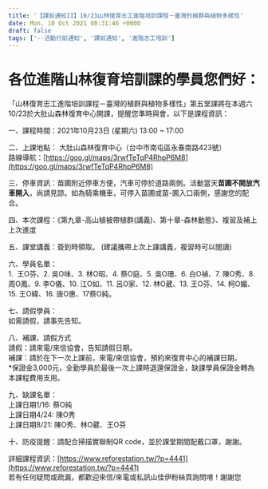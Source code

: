 ```yaml
---
title: '【課前通知II】10/23山林復育志工進階培訓課程－臺灣的植群與植物多樣性'
date: Mon, 18 Oct 2021 08:31:46 +0000
draft: false
tags: ['--活動行前通知', '課前通知', '進階志工培訓']
---
```


各位進階山林復育培訓課的學員您們好：
==================

「山林復育志工進階培訓課程－臺灣的植群與植物多樣性」第五堂課將在本週六10/23於大肚山森林復育中心開課，提醒您準時與會，以下是課程資訊：

一、課程時間：2021年10月23日 (星期六) 13:00 ~ 17:00

二、上課地點： 大肚山森林復育中心（台中市南屯區永春南路423號）   
路線導航：[https://goo.gl/maps/3rwfTeTqP4RhpP6M8](https://goo.gl/maps/3rwfTeTqP4RhpP6M8)

三、停車資訊：苗圃附近停車方便，汽車可停於道路兩側。活動當天**苗圃不開放汽車開入**，尚請見諒。如為騎乘機車，可停入苗圃或苗-圃入口兩側，感謝您的配合。

四、本次課程：《第九章-高山植被帶植群(講義)、第十章-森林動態》、複習及補上上次進度

五、課堂講義：簽到時領取。 (建議攜帶上次上課講義，複習時可以閱讀)

六、學員名單：  
1.  王O芬、2. 吳O味、3. 林O昭、4. 蔡O庭、5. 吳O珊、6. 白O禎、7. 陳O秀、8. 周O鳳、9. 李O儀、10. 江O如、11. 呂O家、12. 林O葳、13. 王O芬、14. 柯O媚、15. 王O緯、16. 唐O惠、17蔡O純。

七、請假學員：  
如需請假，請事先告知。

八、補課、請假方式  
請假：請來電/來信協會，告知請假日期。  
補課：請於在下一次上課前，來電/來信協會，預約來復育中心的補課日期。  
\*保證金3,000元，全勤學員於最後一次上課時退還保證金，缺課學員保證金轉為本課程費用支用。

九、缺課名單：  
上課日期1/16: 蔡O純  
上課日期4/24: 陳O秀  
上課日期8/21: 陳O秀、林O葳、王O芬

十、防疫提醒：請配合掃描實聯制QR code，並於課堂期間配戴口罩，謝謝。

詳細課程資訊：[https://www.reforestation.tw/?p=4441](https://www.reforestation.tw/?p=4441)  
若有任何疑問或疏漏，都歡迎來信/來電或私訊山佳伊粉絲頁詢問唷！謝謝您